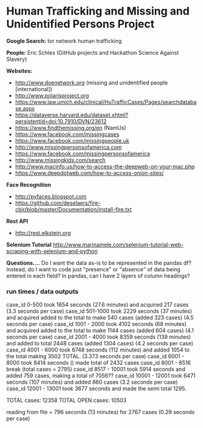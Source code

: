 # Human Trafficking and Missing and Unidentified Persons Project 


**Google Search:** tor network human trafficking

**People:** Eric Schles (GitHub projects and Hackathon Science Against Slavery)

**Websites:**  
* http://www.doenetwork.org  (missing and unidentified people [international])
* http://www.polarisproject.org
* https://www.law.umich.edu/clinical/HuTrafficCases/Pages/searchdatabase.aspx
* https://dataverse.harvard.edu/dataset.xhtml?persistentId=doi:10.7910/DVN/23612
* https://www.findthemissing.org/en  (NamUs)
* https://www.facebook.com/missingcases
* https://www.facebook.com/missingpeople.uk
* http://www.missingpersonsofamerica.com
* https://www.facebook.com/missingpersonsofamerica
* http://www.missingkids.com/search
* http://www.macinfo.us/how-to-access-the-deepweb-on-your-mac.php
* https://www.deepdotweb.com/how-to-access-onion-sites/


**Face Recognition**
* http://pyfaces.blogspot.com
* https://github.com/deselaers/fire-cbir/blob/master/Documentation/install-fire.txt

**Rest API**
* http://rest.elkstein.org

**Selenium Tutorial**
http://www.marinamele.com/selenium-tutorial-web-scraping-with-selenium-and-python

**Questions....**
Do I want the data as-is to be represented in the pandas df?
Instead, do I want to code just "presence" or "absence" of data being entered in each field?
In pandas, can I have 2 layers of column headings?

### run times / data outputs

case_id 0-500 took 1654 seconds (27.6 minutes) and acquired 217 cases (3.3 seconds per case)
case_id 501-1000 took 2229 seconds (37 minutes) and acquired added to the total to make 540 cases (added 323 cases) (4.5 seconds per case)
case_id 1001 - 2000 took 4102 seconds (68 minutes) and acquired added to the total to make 1144 cases (added 604 cases) (4.1 seconds per case)
case_id 2001 - 4000 took 8359 seconds (139 minutes) and added to total 2448 cases (added 1304 cases) (4.2 seconds per case)
case_id 4001 - 6000 took 6748 seconds (112 minutes) and added 1054 to the total making 3502 TOTAL. (3.373 seconds per case)
case_id 6001 - 8000 took 8414 seconds () made total of 2432 cases
case_id 8001 - 8516 break (total cases = 2795)
case_id 8517 - 10001 took 5914 seconds and added 759 cases, making a total of 7056??
case_id 10001 - 12001 took 6471 seconds (107 minutes) and added 860 cases (3.2 seconds per case)
case_id 12001 - 13001 took 3677 seconds and made the semi total 1295. 

TOTAL cases: 12358
TOTAL OPEN cases: 10503




reading from file = 796 seconds (13 minutes) for 2767 cases (0.29 seconds per case)